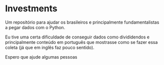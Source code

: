 # Investments
Um repositório para ajudar os brasileiros e principalmente fundamentalistas a pegar dados com o Python.

Eu tive uma certa dificuldade de conseguir dados como divididendos e principalmente conteúdo em português que mostrasse como se fazer essa coleta (já que em inglês faz pouco sentido).

Espero que ajude algumas pessoas
